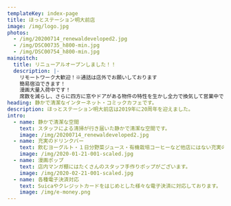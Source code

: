 ```yaml
---
templateKey: index-page
title: ほっとステーション明大前店
image: /img/logo.jpg
photos:
  - /img/20200714_renewaldeveloped2.jpg
  - /img/DSC00735_h800-min.jpg
  - /img/DSC00754_h800-min.jpg
mainpitch:
  title: リニューアルオープンしました！！
  description: |-
    リモートワーク大歓迎！※通話は店外でお願いしております
    簡易宿泊できます！
    漫画大量入荷中です！
    席数を減らし、さらに四方に窓やドアがある物件の特性を生かし全力で換気して営業中です。
heading: 静かで清潔なインターネット・コミックカフェです。
description: ほっとステーション明大前店は2019年に20周年を迎えました。
intro:
  - name: 静かで清潔な空間
    text: スタッフによる清掃が行き届いた静かで清潔な空間です。
    image: /img/20200714_renewaldeveloped2.jpg
  - name: 充実のドリンクバー
    text: 飲むヨーグルト・１日分野菜ジュース・有機栽培コーヒーなど他店にはない充実のドリンクバーがございます。
    image: /img/2020-01-21-001-scaled.jpg
  - name: 漫画ポップ
    text: 店内マンガ棚にはたくさんのスタッフ手作りポップがございます。
    image: /img/2020-02-21-001-scaled.jpg
  - name: 各種電子決済対応
    text: Suicaやクレジットカードをはじめとした様々な電子決済に対応しております。
    image: /img/e-money.png
---
```


